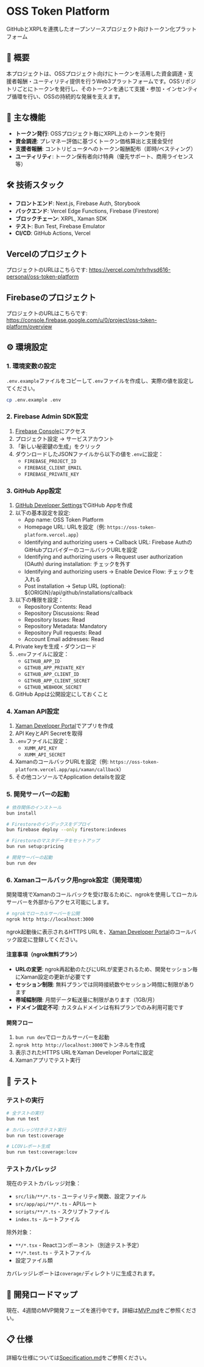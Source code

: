# OSS Token Platform

GitHubとXRPLを連携したオープンソースプロジェクト向けトークン化プラットフォーム

## 📝 概要

本プロジェクトは、OSSプロジェクト向けにトークンを活用した資金調達・支援者報酬・ユーティリティ提供を行うWeb3プラットフォームです。OSSリポジトリごとにトークンを発行し、そのトークンを通じて支援・参加・インセンティブ循環を行い、OSSの持続的な発展を支えます。

## 🎯 主な機能

- **トークン発行**: OSSプロジェクト毎にXRPL上のトークンを発行
- **資金調達**: プレマネー評価に基づくトークン価格算出と支援金受付
- **支援者報酬**: コントリビュータへのトークン報酬配布（即時/ベスティング）
- **ユーティリティ**: トークン保有者向け特典（優先サポート、商用ライセンス等）

## 🛠 技術スタック

- **フロントエンド**: Next.js, Firebase Auth, Storybook
- **バックエンド**: Vercel Edge Functions, Firebase (Firestore)
- **ブロックチェーン**: XRPL, Xaman SDK
- **テスト**: Bun Test, Firebase Emulator
- **CI/CD**: GitHub Actions, Vercel

## Vercelのプロジェクト

プロジェクトのURLはこちらです: <https://vercel.com/nrhrhysd616-personal/oss-token-platform>

## Firebaseのプロジェクト

プロジェクトのURLはこちらです: <https://console.firebase.google.com/u/0/project/oss-token-platform/overview>

## ⚙️ 環境設定

### 1. 環境変数の設定

`.env.example`ファイルをコピーして`.env`ファイルを作成し、実際の値を設定してください。

```bash
cp .env.example .env
```

### 2. Firebase Admin SDK設定

1. [Firebase Console](https://console.firebase.google.com/u/0/project/oss-token-platform/overview)にアクセス
2. プロジェクト設定 → サービスアカウント
3. 「新しい秘密鍵の生成」をクリック
4. ダウンロードしたJSONファイルから以下の値を`.env`に設定：
   - `FIREBASE_PROJECT_ID`
   - `FIREBASE_CLIENT_EMAIL`
   - `FIREBASE_PRIVATE_KEY`

### 3. GitHub App設定

1. [GitHub Developer Settings](https://github.com/settings/apps)でGitHub Appを作成
2. 以下の基本設定を設定:
   - App name: OSS Token Platform
   - Homepage URL: URLを設定（例: `https://oss-token-platform.vercel.app`）
   - Identifying and authorizing users → Callback URL: Firebase AuthのGitHubプロバイダーのコールバックURLを設定
   - Identifying and authorizing users → Request user authorization (OAuth) during installation: チェックを外す
   - Identifying and authorizing users → Enable Device Flow: チェックを入れる
   - Post installation → Setup URL (optional): ${ORIGIN}/api/github/installations/callback
3. 以下の権限を設定：
   - Repository Contents: Read
   - Repository Discussions: Read
   - Repository Issues: Read
   - Repository Metadata: Mandatory
   - Repository Pull requests: Read
   - Account Email addresses: Read
4. Private keyを生成・ダウンロード
5. `.env`ファイルに設定：
   - `GITHUB_APP_ID`
   - `GITHUB_APP_PRIVATE_KEY`
   - `GITHUB_APP_CLIENT_ID`
   - `GITHUB_APP_CLIENT_SECRET`
   - `GITHUB_WEBHOOK_SECRET`
6. GitHub Appは公開設定にしておくこと

### 4. Xaman API設定

1. [Xaman Developer Portal](https://apps.xaman.dev/)でアプリを作成
2. API KeyとAPI Secretを取得
3. `.env`ファイルに設定：
   - `XUMM_API_KEY`
   - `XUMM_API_SECRET`
4. XamanのコールバックURLを設定（例: `https://oss-token-platform.vercel.app/api/xaman/callback`）
5. その他コンソールでApplication detailsを設定

### 5. 開発サーバーの起動

```bash
# 依存関係のインストール
bun install

# Firestoreのインデックスをデプロイ
bun firebase deploy --only firestore:indexes

# Firestoreのマスタデータをセットアップ
bun run setup:pricing

# 開発サーバーの起動
bun run dev
```

### 6. Xamanコールバック用ngrok設定（開発環境）

開発環境でXamanのコールバックを受け取るために、ngrokを使用してローカルサーバーを外部からアクセス可能にします。

```bash
# ngrokでローカルサーバーを公開
ngrok http http://localhost:3000
```

ngrok起動後に表示されるHTTPS URLを、[Xaman Developer Portal](https://apps.xaman.dev/)のコールバック設定に登録してください。

#### 注意事項（ngrok無料プラン）

- **URLの変更**: ngrok再起動のたびにURLが変更されるため、開発セッション毎にXaman設定の更新が必要です
- **セッション制限**: 無料プランでは同時接続数やセッション時間に制限があります
- **帯域幅制限**: 月間データ転送量に制限があります（1GB/月）
- **ドメイン固定不可**: カスタムドメインは有料プランでのみ利用可能です

#### 開発フロー

1. `bun run dev`でローカルサーバーを起動
2. `ngrok http http://localhost:3000`でトンネルを作成
3. 表示されたHTTPS URLをXaman Developer Portalに設定
4. Xamanアプリでテスト実行

## 🧪 テスト

### テストの実行

```bash
# 全テストの実行
bun run test

# カバレッジ付きテスト実行
bun run test:coverage

# LCOVレポート生成
bun run test:coverage:lcov
```

### テストカバレッジ

現在のテストカバレッジ対象：

- `src/lib/**/*.ts` - ユーティリティ関数、設定ファイル
- `src/app/api/**/*.ts` - APIルート
- `scripts/**/*.ts` - スクリプトファイル
- `index.ts` - ルートファイル

除外対象：

- `**/*.tsx` - Reactコンポーネント（別途テスト予定）
- `**/*.test.ts` - テストファイル
- 設定ファイル類

カバレッジレポートは`coverage/`ディレクトリに生成されます。

<!-- ## 📚 Storybook

UIコンポーネントの開発とドキュメント化にはStorybookを使用しています。

```bash
# 開発サーバーの起動
bun run storybook

# 静的ビルド
bun run build-storybook
```

Storybookは以下のURLで確認できます：

- 開発環境: <http://localhost:6006>
- 本番環境: <https://oss-token-platform.vercel.app/storybook> -->

## 🚀 開発ロードマップ

現在、4週間のMVP開発フェーズを進行中です。詳細は[MVP.md](./docs/MVP.md)をご参照ください。

<!-- ## 🔍 アーキテクチャ

システム設計の詳細については[Architecture.md](Architecture.md)をご参照ください。 -->

## 📋 仕様

詳細な仕様については[Specification.md](./docs/Specification.md)をご参照ください。
